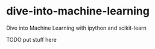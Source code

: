 # dive-into-machine-learning
Dive into Machine Learning with ipython and scikit-learn

TODO put stuff here
